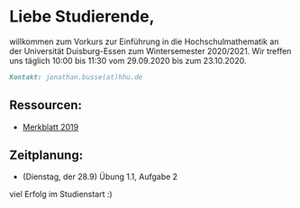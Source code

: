 # Liebe Studierende,
willkommen zum Vorkurs zur Einführung in die Hochschulmathematik an der Universität Duisburg-Essen zum Wintersemester 2020/2021. Wir treffen uns täglich 10:00 bis 11:30 vom 29.09.2020 bis zum 23.10.2020.

```markdown
Kontakt: jonathan.busse(at)hhu.de
```
## Ressourcen:
- [Merkblatt 2019](https://github.com/JonathanVorkurs/MathematikVorkurs2019/blob/master/MerkblattMathematikVorkurs2019.pdf)

## Zeitplanung:
- (Dienstag, der 28.9) Übung 1.1, Aufgabe 2

viel Erfolg im Studienstart :)
